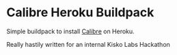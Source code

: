 # Calibre Heroku Buildpack

Simple buildpack to install [Calibre](http://calibre-ebook.com/) on Heroku.

Really hastily written for an internal Kisko Labs Hackathon
